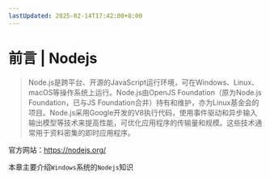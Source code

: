 ```yaml
---
lastUpdated: 2025-02-14T17:42:00+8:00
---
```


# 前言 | Nodejs

> Node.js是跨平台、开源的JavaScript运行环境，可在Windows、Linux、macOS等操作系统上运行。Node.js由OpenJS Foundation（原为Node.js Foundation，已与JS Foundation合并）持有和维护，亦为Linux基金会的项目。Node.js采用Google开发的V8执行代码，使用事件驱动和异步输入输出模型等技术来提高性能，可优化应用程序的传输量和规模。这些技术通常用于资料密集的即时应用程序。

官方网站：<https://nodejs.org/>

本章主要介绍```Windows```系统的```Nodejs```知识
